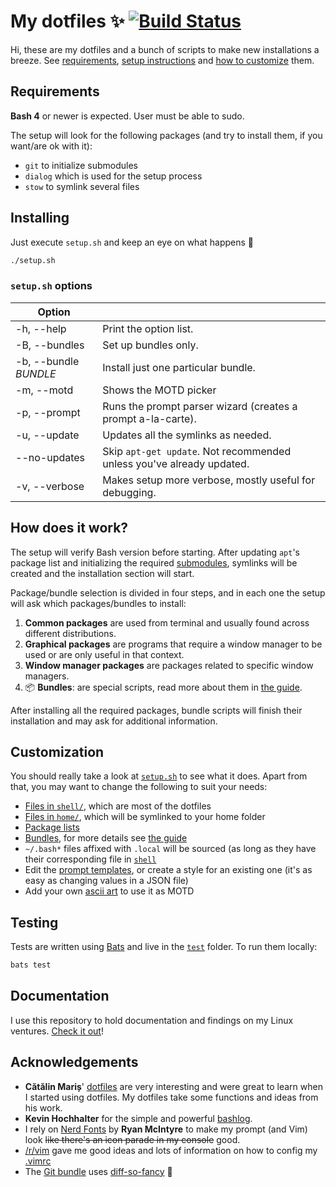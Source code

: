 # My dotfiles :sparkles: [![Build Status](https://travis-ci.org/elamperti/dotfiles.svg?branch=master)](https://travis-ci.org/elamperti/dotfiles)

Hi, these are my dotfiles and a bunch of scripts to make new installations a breeze.
See [requirements](#requirements), [setup instructions](#installing) and [how to customize](#customization) them.

## Requirements

**Bash 4** or newer is expected. User must be able to sudo.

The setup will look for the following packages (and try to install them, if you want/are ok with it):

  * `git` to initialize submodules
  * `dialog` which is used for the setup process
  * `stow` to symlink several files

## Installing
Just execute `setup.sh` and keep an eye on what happens :crystal_ball:

```sh
./setup.sh
```

### `setup.sh` options

| **Option**            |                                                                       |
|-----------------------|-----------------------------------------------------------------------|
| -h, --help            | Print the option list.                                                |
| -B, --bundles         | Set up bundles only.                                                  |
| -b, --bundle _BUNDLE_ | Install just one particular bundle.                                   |
| -m, --motd            | Shows the MOTD picker                                                 |
| -p, --prompt          | Runs the prompt parser wizard (creates a prompt a-la-carte).          |
| -u, --update          | Updates all the symlinks as needed.                                   |
| --no-updates          | Skip `apt-get update`. Not recommended unless you've already updated. |
| -v, --verbose         | Makes setup more verbose, mostly useful for debugging.                |

## How does it work?

The setup will verify Bash version before starting. After updating `apt`'s package list and initializing the required [submodules](./.gitmodules), symlinks will be created and the installation section will start.

Package/bundle selection is divided in four steps, and in each one the setup will ask which packages/bundles to install:

  1. **Common packages** are used from terminal and usually found across different distributions.
  2. **Graphical packages** are programs that require a window manager to be used or are only useful in that context.
  3. **Window manager packages** are packages related to specific window managers.
  4. :package: **Bundles**: are special scripts, read more about them in [the guide](./bundles/about-bundles.md).

After installing all the required packages, bundle scripts will finish their installation and may ask for additional information.

## Customization

You should really take a look at [`setup.sh`](./setup.sh) to see what it does. Apart from that, you may want to change the following to suit your needs:

  * [Files in `shell/`](./shell/), which are most of the dotfiles
  * [Files in `home/`](./home/), which will be symlinked to your home folder
  * [Package lists](./common/package-lists.sh)
  * [Bundles](./bundles/), for more details see [the guide](./bundles/about-bundles.md)
  * `~/.bash*` files affixed with `.local` will be sourced (as long as they have their corresponding file in [`shell`](./shell/)
  * Edit the [prompt templates](./art/prompt/templates/), or create a style for an existing one (it's as easy as changing values in a JSON file)
  * Add your own [ascii art](./art/motd/) to use it as MOTD

## Testing

Tests are written using [Bats](https://github.com/sstephenson/bats) and live in the [`test`](./test/) folder. To run them locally:

```sh
bats test
```

## Documentation

I use this repository to hold documentation and findings on my Linux ventures. [Check it out](./docs/)!

## Acknowledgements

  * **Cătălin Mariș**' [dotfiles](https://github.com/alrra/dotfiles) are very interesting and were great to learn when I started using dotfiles. My dotfiles take some functions and ideas from his work.
  * **Kevin Hochhalter** for the simple and powerful [bashlog](https://github.com/klhochhalter/bashlog).
  * I rely on [Nerd Fonts](https://github.com/ryanoasis/nerd-fonts) by **Ryan McIntyre** to make my prompt (and Vim) look ~~like there's an icon parade in my console~~ good.
  * [/r/vim](https://www.reddit.com/r/vim/) gave me good ideas and lots of information on how to config my [.vimrc](./bundles/vim/vim/vimrc)
  * The [Git bundle](./bundles/git/) uses [diff-so-fancy](https://github.com/so-fancy/diff-so-fancy) :information_desk_person:
